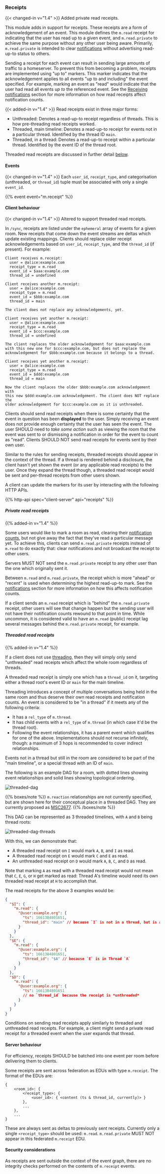 
### Receipts

{{< changed-in v="1.4" >}} Added private read receipts.

This module adds in support for receipts. These receipts are a form of
acknowledgement of an event. This module defines the `m.read` receipt
for indicating that the user has read up to a given event, and `m.read.private`
to achieve the same purpose without any other user being aware. Primarily,
`m.read.private` is intended to clear [notifications](#receiving-notifications)
without advertising read-up-to status to others.

Sending a receipt for each event can result in sending large amounts of
traffic to a homeserver. To prevent this from becoming a problem,
receipts are implemented using "up to" markers. This marker indicates
that the acknowledgement applies to all events "up to and including" the
event specified. For example, marking an event as "read" would indicate
that the user had read all events *up to* the referenced event. See the
[Receiving notifications](#receiving-notifications) section for more
information on how read receipts affect notification counts.

{{< added-in v="1.4" >}} Read receipts exist in three major forms:
* Unthreaded: Denotes a read-up-to receipt regardless of threads. This is how
  pre-threading read receipts worked.
* Threaded, main timeline: Denotes a read-up-to receipt for events not in a
  particular thread. Identified by the thread ID `main`.
* Threaded, in a thread: Denotes a read-up-to receipt within a particular
  thread. Identified by the event ID of the thread root.

Threaded read receipts are discussed in further detail [below](#threaded-read-receipts).

#### Events

{{< changed-in v="1.4" >}} Each `user_id`, `receipt_type`, and categorisation
(unthreaded, or `thread_id`) tuple must be associated with only a single
`event_id`.

{{% event event="m.receipt" %}}

#### Client behaviour

{{< changed-in v="1.4" >}} Altered to support threaded read receipts.

In `/sync`, receipts are listed under the `ephemeral` array of events
for a given room. New receipts that come down the event streams are
deltas which update existing mappings. Clients should replace older
receipt acknowledgements based on `user_id`, `receipt_type`, and the
`thread_id` (if present).
For example:

    Client receives m.receipt:
      user = @alice:example.com
      receipt_type = m.read
      event_id = $aaa:example.com
      thread_id = undefined

    Client receives another m.receipt:
      user = @alice:example.com
      receipt_type = m.read
      event_id = $bbb:example.com
      thread_id = main

    The client does not replace any acknowledgements, yet.

    Client receives yet another m.receipt:
      user = @alice:example.com
      receipt_type = m.read
      event_id = $ccc:example.com
      thread_id = undefined

    The client replaces the older acknowledgement for $aaa:example.com
    with this new one for $ccc:example.com, but does not replace the
    acknowledgement for $bbb:example.com because it belongs to a thread.

    Client receives yet another m.receipt:
      user = @alice:example.com
      receipt_type = m.read
      event_id = $ddd:example.com
      thread_id = main

    Now the client replaces the older $bbb:example.com acknowledgement with
    this new $ddd:example.com acknowledgement. The client does NOT replace the
    older acknowledgement for $ccc:example.com as it is unthreaded.

Clients should send read receipts when there is some certainty that the
event in question has been **displayed** to the user. Simply receiving
an event does not provide enough certainty that the user has seen the
event. The user SHOULD need to *take some action* such as viewing the
room that the event was sent to or dismissing a notification in order
for the event to count as "read". Clients SHOULD NOT send read receipts
for events sent by their own user.

Similar to the rules for sending receipts, threaded receipts should appear
in the context of the thread. If a thread is rendered behind a disclosure,
the client hasn't yet shown the event (or any applicable read receipts)
to the user. Once they expand the thread though, a threaded read receipt
would be sent and per-thread receipts from other users shown.

A client can update the markers for its user by interacting with the
following HTTP APIs.

{{% http-api spec="client-server" api="receipts" %}}

##### Private read receipts

{{% added-in v="1.4" %}}

Some users would like to mark a room as read, clearing their [notification counts](#receiving-notifications),
but not give away the fact that they've read a particular message yet. To
achieve this, clients can send `m.read.private` receipts instead of `m.read`
to do exactly that: clear notifications and not broadcast the receipt to
other users.

Servers MUST NOT send the `m.read.private` receipt to any other user than the
one which originally sent it.

Between `m.read` and `m.read.private`, the receipt which is more "ahead" or
"recent" is used when determining the highest read-up-to mark. See the
[notifications](#receiving-notifications) section for more information on
how this affects notification counts.

If a client sends an `m.read` receipt which is "behind" the `m.read.private`
receipt, other users will see that change happen but the sending user will
not have their notification counts rewound to that point in time. While
uncommon, it is considered valid to have an `m.read` (public) receipt lag
several messages behind the `m.read.private` receipt, for example.

##### Threaded read receipts

{{% added-in v="1.4" %}}

If a client does not use [threading](#threading), then they will simply only
send "unthreaded" read receipts which affect the whole room regardless of threads.

A threaded read receipt is simply one which has a `thread_id` on it, targeting
either a thread root's event ID or `main` for the main timeline.

Threading introduces a concept of multiple conversations being held in the same
room and thus deserve their own read receipts and notification counts. An event is
considered to be "in a thread" if it meets any of the following criteria:
* It has a `rel_type` of `m.thread`.
* It has child events with a `rel_type` of `m.thread` (in which case it'd be the
  thread root).
* Following the event relationships, it has a parent event which qualifies for
  one of the above. Implementations should not recurse infinitely, though: a
  maximum of 3 hops is recommended to cover indirect relationships.

Events not in a thread but still in the room are considered to be part of the
"main timeline", or a special thread with an ID of `main`.

The following is an example DAG for a room, with dotted lines showing event
relationships and solid lines showing topological ordering.

![threaded-dag](/diagrams/threaded-dag.png)

{{% boxes/note %}}
`m.reaction` relationships are not currently specified, but are shown here for
their conceptual place in a threaded DAG. They are currently proposed as
[MSC2677](https://github.com/matrix-org/matrix-spec-proposals/pull/2677).
{{% /boxes/note %}}

This DAG can be represented as 3 threaded timelines, with `A` and `B` being thread
roots:

![threaded-dag-threads](/diagrams/threaded-dag-threads.png)

With this, we can demonstrate that:
* A threaded read receipt on `I` would mark `A`, `B`, and `I` as read.
* A threaded read receipt on `E` would mark `C` and `E` as read.
* An unthreaded read receipt on `D` would mark `A`, `B`, `C`, and `D` as read.

Note that marking `A` as read with a threaded read receipt would not mean
that `C`, `E`, `G`, or `H` get marked as read: Thread A's timeline would need
its own threaded read receipt at `H` to accomplish that.

The read receipts for the above 3 examples would be:

```json
{
  "$I": {
    "m.read": {
      "@user:example.org": {
        "ts": 1661384801651,
        "thread_id": "main" // because `I` is not in a thread, but is a threaded receipt
      }
    }
  },
  "$E": {
    "m.read": {
      "@user:example.org": {
        "ts": 1661384801651,
        "thread_id": "$A" // because `E` is in Thread `A`
      }
    }
  },
  "$D": {
    "m.read": {
      "@user:example.org": {
        "ts": 1661384801651
        // no `thread_id` because the receipt is *unthreaded*
      }
    }
  }
}
```

Conditions on sending read receipts apply similarly to threaded and unthreaded read
receipts. For example, a client might send a private read receipt for a threaded
event when the user expands that thread.

#### Server behaviour

For efficiency, receipts SHOULD be batched into one event per room
before delivering them to clients.

Some receipts are sent across federation as EDUs with type `m.receipt`. The
format of the EDUs are:

```
{
    <room_id>: {
        <receipt_type>: {
            <user_id>: { <content (ts & thread_id, currently)> }
        },
        ...
    },
    ...
}
```

These are always sent as deltas to previously sent receipts. Currently
only a single `<receipt_type>` should be used: `m.read`. `m.read.private`
MUST NOT appear in this federated `m.receipt` EDU.

#### Security considerations

As receipts are sent outside the context of the event graph, there are
no integrity checks performed on the contents of `m.receipt` events.
